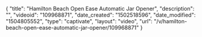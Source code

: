 {
    "title": "Hamilton Beach Open Ease Automatic Jar Opener",
    "description": "",
    "videoid": "109968871",
    "date_created": "1502518596",
    "date_modified": "1504805552",
    "type": "captivate",
    "layout": "video",
    "url": "\/v\/hamilton-beach-open-ease-automatic-jar-opener\/109968871"
}